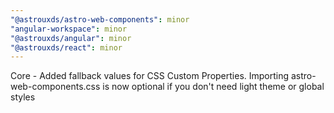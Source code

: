 ```yaml
---
"@astrouxds/astro-web-components": minor
"angular-workspace": minor
"@astrouxds/angular": minor
"@astrouxds/react": minor
---
```


Core - Added fallback values for CSS Custom Properties. Importing astro-web-components.css is now optional if you don't need light theme or global styles
